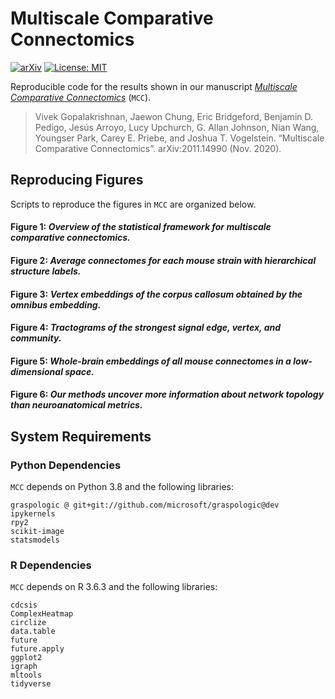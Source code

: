 # Multiscale Comparative Connectomics

[![arXiv](https://img.shields.io/badge/arXiv-2011.14990-red.svg?style=flat)](https://arxiv.org/abs/2011.14990)
[![License: MIT](https://img.shields.io/badge/License-MIT-yellow.svg)](https://opensource.org/licenses/MIT)

Reproducible code for the results shown in our manuscript [*Multiscale Comparative Connectomics*](https://arxiv.org/abs/2011.14990) (`MCC`).

> Vivek Gopalakrishnan, Jaewon Chung, Eric Bridgeford, Benjamin D. Pedigo, Jesús Arroyo, Lucy Upchurch, G. Allan Johnson, Nian Wang, Youngser Park, Carey E. Priebe, and Joshua T. Vogelstein. “Multiscale Comparative Connectomics”. arXiv:2011.14990 (Nov. 2020).

## Reproducing Figures

Scripts to reproduce the figures in `MCC` are organized below.

#### Figure 1: _Overview of the statistical framework for multiscale comparative connectomics._

#### Figure 2: _Average connectomes for each mouse strain with hierarchical structure labels._

#### Figure 3: _Vertex embeddings of the corpus callosum obtained by the omnibus embedding._

#### Figure 4: _Tractograms of the strongest signal edge, vertex, and community._

#### Figure 5: _Whole-brain embeddings of all mouse connectomes in a low-dimensional space._

#### Figure 6: _Our methods uncover more information about network topology than neuroanatomical metrics._

## System Requirements

### Python Dependencies

`MCC` depends on Python 3.8 and the following libraries:
```
graspologic @ git+git://github.com/microsoft/graspologic@dev
ipykernels
rpy2
scikit-image
statsmodels
```

### R Dependencies
`MCC` depends on R 3.6.3 and the following libraries:
```
cdcsis
ComplexHeatmap
circlize
data.table
future
future.apply
ggplot2
igraph
mltools
tidyverse
```
